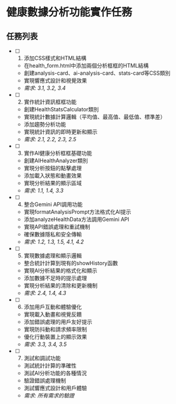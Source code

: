 # 健康數據分析功能實作任務

## 任務列表

- [ ] 1. 添加CSS樣式和HTML結構


  - 在health_form.html中添加兩個分析框框的HTML結構
  - 創建analysis-card、ai-analysis-card、stats-card等CSS類別
  - 實現響應式設計和視覺效果
  - _需求: 3.1, 3.2, 3.4_

- [ ] 2. 實作統計資訊框框功能
  - 創建HealthStatsCalculator類別
  - 實現統計數據計算邏輯（平均值、最高值、最低值、標準差）
  - 添加趨勢分析功能
  - 實現統計資訊的即時更新和顯示
  - _需求: 2.1, 2.2, 2.3, 2.5_

- [ ] 3. 實作AI健康分析框框基礎功能
  - 創建AIHealthAnalyzer類別
  - 實現分析按鈕的點擊處理
  - 添加載入狀態和動畫效果
  - 實現分析結果的顯示區域
  - _需求: 1.1, 1.4, 3.3_

- [ ] 4. 整合Gemini API調用功能
  - 實現formatAnalysisPrompt方法格式化AI提示
  - 添加analyzeHealthData方法調用Gemini API
  - 實現API錯誤處理和重試機制
  - 確保數據隱私和安全傳輸
  - _需求: 1.2, 1.3, 1.5, 4.1, 4.2_

- [ ] 5. 實現數據處理和顯示邏輯
  - 整合統計計算到現有的showHistory函數
  - 實現AI分析結果的格式化和顯示
  - 添加數據不足時的提示處理
  - 實現分析結果的清除和更新機制
  - _需求: 2.4, 1.4, 4.3_

- [ ] 6. 添加用戶互動和體驗優化
  - 實現載入動畫和視覺反饋
  - 添加錯誤處理的用戶友好提示
  - 實現防抖動和請求頻率限制
  - 優化行動裝置上的顯示效果
  - _需求: 3.3, 3.4, 3.5_

- [ ] 7. 測試和調試功能
  - 測試統計計算的準確性
  - 測試AI分析功能的各種情況
  - 驗證錯誤處理機制
  - 測試響應式設計和用戶體驗
  - _需求: 所有需求的驗證_